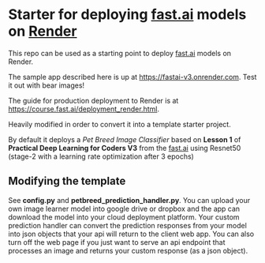 # Starter for deploying [fast.ai](https://www.fast.ai) models on [Render](https://render.com)

This repo can be used as a starting point to deploy [fast.ai](https://github.com/fastai/fastai) models on Render.

The sample app described here is up at https://fastai-v3.onrender.com. Test it out with bear images!

The guide for production deployment to Render is at https://course.fast.ai/deployment_render.html.

Heavily modified in order to convert it into a template starter project.

By default it deploys a _Pet Breed Image Classifier_ based on __Lesson 1__ of __Practical Deep Learning for Coders V3__ from the [fast.ai](https://course.fast.ai) using Resnet50 (stage-2 with
a learning rate optimization after 3 epochs)

## Modifying the template

See __config.py__ and __petbreed_prediction_handler.py__. You can upload your own image learner model into google drive or dropbox and the app can download the model into your cloud deployment platform. Your custom prediction handler can convert the prediction responses from your model into json objects that your api will return to the client web app. You can also turn off the web page if you just want to serve an api endpoint that processes an image and returns your custom response (as a json object).


